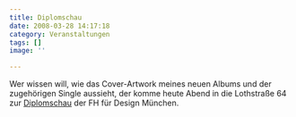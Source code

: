 ```yaml
---
title: Diplomschau
date: 2008-03-28 14:17:18
category: Veranstaltungen
tags: []
image: ''

---
```


Wer wissen will, wie das Cover-Artwork meines neuen Albums und der zugehörigen Single aussieht, der komme heute Abend in die Lothstraße 64 zur [Diplomschau](http://www.slanted.de/node/1681) der FH für Design München.
